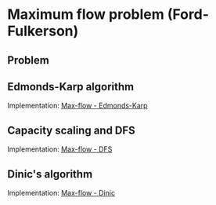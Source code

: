 # Maximum flow problem (Ford-Fulkerson)

## Problem


## Edmonds-Karp algorithm

Implementation: [Max-flow - Edmonds-Karp](https://github.com/pl3onasm/AADS/blob/main/algorithms/graphs/max-flow/maxflow-1.c)

## Capacity scaling and DFS

Implementation: [Max-flow - DFS](https://github.com/pl3onasm/AADS/blob/main/algorithms/graphs/max-flow/maxflow-2.c)

## Dinic's algorithm

Implementation: [Max-flow - Dinic](https://github.com/pl3onasm/AADS/blob/main/algorithms/graphs/max-flow/maxflow-3.c)
